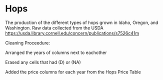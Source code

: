 # Hops

The production of the different types of hops grown in Idaho, Oregon, and Washington. 
 Raw data collected from the USDA https://usda.library.cornell.edu/concern/publications/s7526c41m

Cleaning Proceedure:

Arranged the years of columns next to eachother

Erased any cells that had (D) or (NA)

Added the price columns for each year from the Hops Price Table
